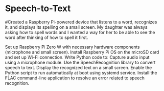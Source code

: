 # Speech-to-Text
#Created a Raspberry Pi-powered device that listens to a word, recognizes it, and displays its spelling on a small screen. My daughter was always asking how to spell words and I wanted a way for her to be able to see the word after thinking of how to spell it first.

Set up Raspberry Pi Zero W with necessary hardware components (microphone and small screen).
Install Raspberry Pi OS on the microSD card and set up Wi-Fi connection.
Write Python code to:
Capture audio input using a microphone module.
Use the SpeechRecognition library to convert speech to text.
Display the recognized text on a small screen.
Enable the Python script to run automatically at boot using systemd service.
Install the FLAC command-line application to resolve an error related to speech recognition.
